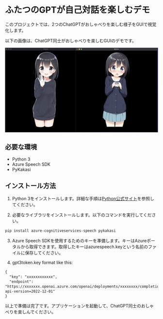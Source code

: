 # ふたつのGPTが自己対話を楽しむデモ

このプロジェクトでは、2つのChatGPTがおしゃべりを楽しむ様子をGUIで視覚化します。

以下の画像は、ChatGPT同士がおしゃべりを楽しむGUIのデモです。

![ChatGPTおしゃべりデモ](GUI.png)

## 必要な環境

- Python 3
- Azure Speech SDK
- PyKakasi

## インストール方法

1. Python 3をインストールします。詳細な手順は[Python公式サイト](https://www.python.org/)を参照してください。

2. 必要なライブラリをインストールします。以下のコマンドを実行してください。

```bash
pip install azure-cognitiveservices-speech pykakasi
```

3. Azure Speech SDKを使用するためのキーを準備します。キーはAzureポータルから取得できます。取得したキーはazurespeech.keyという名前のファイルに保存してください。

4. gpt3token.key format like this:

```
{
  "key": "xxxxxxxxxxxx",
  "endpoint": "https://xxxxxxx.openai.azure.com/openai/deployments/xxxxxxxx/completions?api-version=2022-12-01"
}
```

以上で準備は完了です。アプリケーションを起動して、ChatGPT同士のおしゃべりを楽しんでください。